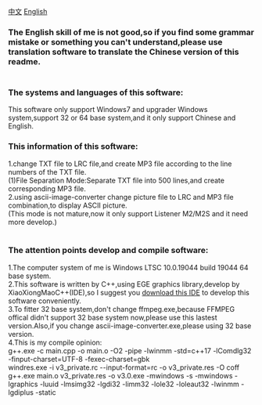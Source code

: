 [中文](https://github.com/WuXiaTux/LRC_Reader/blob/main/README.md) [English](https://github.com/WuXiaTux/LRC_Reader/blob/main/README_ENGLISH.md)

### The English skill of me is not good,so if you find some grammar mistake or something you can't understand,please use translation software to translate the Chinese version of this readme.<br><br>
### The systems and languages of this software:<br>
This software only support Windows7 and upgrader Windows system,support 32 or 64 base system,and it only support Chinese and English.<br>
### This information of this software:<br>
1.change TXT file to LRC file,and create MP3 file according to the line numbers of the TXT file.<br>
(1)File Separation Mode:Separate TXT file into 500 lines,and create corresponding MP3 file.<br>
2.using ascii-image-converter change picture file to LRC and MP3 file combination,to display ASCII picture.<br>
(This mode is not mature,now it only support Listener M2/M2S and it need more develop.)<br><br>
### The attention points develop and compile software:<br>
1.The computer system of me is Windows LTSC 10.0.19044 build 19044 64 base system.<br>
2.This software is written by C++,using EGE graphics library,develop by XiaoXiongMaoC++(IDE),so I suggest you [download this IDE](http://royqh.net/redpandacpp/download/) to develop this software conveniently.<br>
3.To fitter 32 base system,don't change ffmpeg.exe,because FFMPEG offical didn't support 32 base system now,please use this lastest version.Also,if you change ascii-image-converter.exe,please using 32 base version.<br>
4.This is my compile opinion:<br>
g++.exe -c main.cpp -o main.o   -O2 -pipe -lwinmm -std=c++17 -lComdlg32  -finput-charset=UTF-8 -fexec-charset=gbk <br>
windres.exe -i v3_private.rc --input-format=rc -o v3_private.res -O coff <br>
g++.exe main.o v3_private.res -o v3.0.exe -mwindows -s -mwindows -lgraphics -luuid -lmsimg32 -lgdi32 -limm32 -lole32 -loleaut32 -lwinmm -lgdiplus -static
